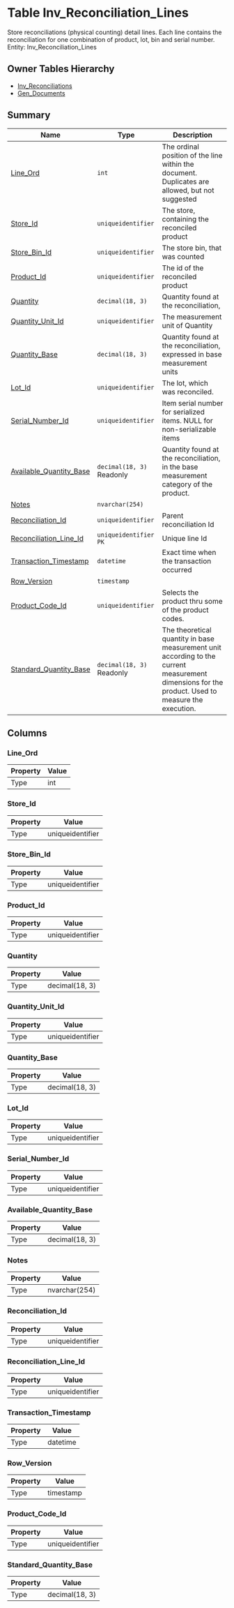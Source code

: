 # Table Inv_Reconciliation_Lines

Store reconciliations (physical counting) detail lines. Each line contains the reconciliation for one combination of product, lot, bin and serial number. Entity: Inv_Reconciliation_Lines

## Owner Tables Hierarchy

* [Inv_Reconciliations](Inv_Reconciliations.md)
* [Gen_Documents](Gen_Documents.md)

## Summary

| Name | Type | Description |
| - | - | --- |
|[Line_Ord](#line_ord)|`int` |The ordinal position of the line within the document. Duplicates are allowed, but not suggested|
|[Store_Id](#store_id)|`uniqueidentifier` |The store, containing the reconciled product|
|[Store_Bin_Id](#store_bin_id)|`uniqueidentifier` |The store bin, that was counted|
|[Product_Id](#product_id)|`uniqueidentifier` |The id of the reconciled product|
|[Quantity](#quantity)|`decimal(18, 3)` |Quantity found at the reconciliation, |
|[Quantity_Unit_Id](#quantity_unit_id)|`uniqueidentifier` |The measurement unit of Quantity|
|[Quantity_Base](#quantity_base)|`decimal(18, 3)` |Quantity found at the reconciliation, expressed in base measurement units|
|[Lot_Id](#lot_id)|`uniqueidentifier` |The lot, which was reconciled.|
|[Serial_Number_Id](#serial_number_id)|`uniqueidentifier` |Item serial number for serialized items. NULL for non-serializable items|
|[Available_Quantity_Base](#available_quantity_base)|`decimal(18, 3)` Readonly|Quantity found at the reconciliation, in the base measurement category of the product.|
|[Notes](#notes)|`nvarchar(254)` ||
|[Reconciliation_Id](#reconciliation_id)|`uniqueidentifier` |Parent reconciliation Id|
|[Reconciliation_Line_Id](#reconciliation_line_id)|`uniqueidentifier` `PK`|Unique line Id|
|[Transaction_Timestamp](#transaction_timestamp)|`datetime` |Exact time when the transaction occurred|
|[Row_Version](#row_version)|`timestamp` ||
|[Product_Code_Id](#product_code_id)|`uniqueidentifier` |Selects the product thru some of the product codes.|
|[Standard_Quantity_Base](#standard_quantity_base)|`decimal(18, 3)` Readonly|The theoretical quantity in base measurement unit according to the current measurement dimensions for the product. Used to measure the execution.|

## Columns

### Line_Ord

| Property | Value |
| - | - |
|Type|int|

### Store_Id

| Property | Value |
| - | - |
|Type|uniqueidentifier|

### Store_Bin_Id

| Property | Value |
| - | - |
|Type|uniqueidentifier|

### Product_Id

| Property | Value |
| - | - |
|Type|uniqueidentifier|

### Quantity

| Property | Value |
| - | - |
|Type|decimal(18, 3)|

### Quantity_Unit_Id

| Property | Value |
| - | - |
|Type|uniqueidentifier|

### Quantity_Base

| Property | Value |
| - | - |
|Type|decimal(18, 3)|

### Lot_Id

| Property | Value |
| - | - |
|Type|uniqueidentifier|

### Serial_Number_Id

| Property | Value |
| - | - |
|Type|uniqueidentifier|

### Available_Quantity_Base

| Property | Value |
| - | - |
|Type|decimal(18, 3)|

### Notes

| Property | Value |
| - | - |
|Type|nvarchar(254)|

### Reconciliation_Id

| Property | Value |
| - | - |
|Type|uniqueidentifier|

### Reconciliation_Line_Id

| Property | Value |
| - | - |
|Type|uniqueidentifier|

### Transaction_Timestamp

| Property | Value |
| - | - |
|Type|datetime|

### Row_Version

| Property | Value |
| - | - |
|Type|timestamp|

### Product_Code_Id

| Property | Value |
| - | - |
|Type|uniqueidentifier|

### Standard_Quantity_Base

| Property | Value |
| - | - |
|Type|decimal(18, 3)|


